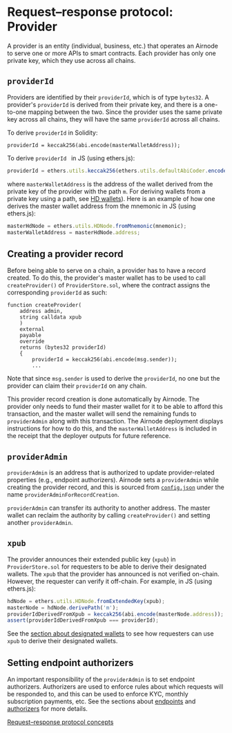 # Request–response protocol: Provider

A provider is an entity (individual, business, etc.) that operates an Airnode to serve one or more APIs to smart contracts.
Each provider has only one private key, which they use across all chains.

## `providerId`

Providers are identified by their `providerId`, which is of type `bytes32`.
A provider's `providerId` is derived from their private key, and there is a one-to-one mapping between the two.
Since the provider uses the same private key across all chains, they will have the same `providerId` across all chains.


To derive `providerId` in Solidity:
```solidity
providerId = keccak256(abi.encode(masterWalletAddress));
```
To derive `providerId ` in JS (using ethers.js):
```js
providerId = ethers.utils.keccak256(ethers.utils.defaultAbiCoder.encode(['address'], [masterWalletAddress]));
```
where `masterWalletAddress` is the address of the wallet derived from the private key of the provider with the path `m`.
For deriving wallets from a private key using a path, see [HD wallets](https://github.com/ethereumbook/ethereumbook/blob/develop/05wallets.asciidoc#hd_wallets)).
Here is an example of how one derives the master wallet address from the mnemonic in JS (using ethers.js):
```js
masterHdNode = ethers.utils.HDNode.fromMnemonic(mnemonic);
masterWalletAddress = masterHdNode.address;
```

## Creating a provider record

Before being able to serve on a chain, a provider has to have a record created.
To do this, the provider's master wallet has to be used to call `createProvider()` of `ProviderStore.sol`, where the contract assigns the corresponding `providerId` as such:

```solidity
function createProvider(
    address admin,
    string calldata xpub
    )
    external
    payable
    override
    returns (bytes32 providerId)
    {
        providerId = keccak256(abi.encode(msg.sender));
        ...
```

Note that since `msg.sender` is used to derive the `providerId`, no one but the provider can claim their `providerId` on any chain.

This provider record creation is done automatically by Airnode.
The provider only needs to fund their master wallet for it to be able to afford this transaction, and the master wallet will send the remaining funds to `providerAdmin` along with this transaction.
The Airnode deployment displays instructions for how to do this, and the `masterWalletAddress` is included in the receipt that the deployer outputs for future reference. 

## `providerAdmin`

`providerAdmin` is an address that is authorized to update provider-related properties (e.g., endpoint authorizers).
Airnode sets a `providerAdmin` while creating the provider record, and this is sourced from [`config.json`](/airnode/2-7-config-json.md) under the name `providerAdminForRecordCreation`.

`providerAdmin` can transfer its authority to another address.
The master wallet can reclaim the authority by calling `createProvider()` and setting another `providerAdmin`.

## `xpub`

The provider announces their extended public key (`xpub`) in `ProviderStore.sol` for requesters to be able to derive their designated wallets.
The `xpub` that the provider has announced is not verified on-chain.
However, the requester can verify it off-chain.
For example, in JS (using ethers.js):
```js
hdNode = ethers.utils.HDNode.fromExtendedKey(xpub);
masterNode = hdNode.derivePath('m');
providerIdDerivedFromXpub = keccak256(abi.encode(masterNode.address));
assert(providerIdDerivedFromXpub === providerId);
```

See the [section about designated wallets](/request-response-protocol/3-7-designated-wallet.md) to see how requesters can use `xpub` to derive their designated wallets.

## Setting endpoint authorizers

An important responsibility of the `providerAdmin` is to set endpoint authorizers.
Authorizers are used to enforce rules about which requests will be responded to, and this can be used to enforce KYC, monthly subscription payments, etc.
See the sections about [endpoints](/request-response-protocol/3-3-endpoint.md) and [authorizers](/request-response-protocol/3-4-authorizer.md) for more details.


[Request–response protocol concepts](/request-response-protocol/3-1-general-structure.md#concepts)
